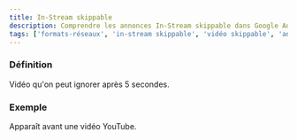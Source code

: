 ```yaml
---
title: In-Stream skippable
description: Comprendre les annonces In-Stream skippable dans Google Ads
tags: ['formats-réseaux', 'in-stream skippable', 'vidéo skippable', 'annonces pré-roll', 'youtube vidéo', 'ignorer après 5s', 'google ads']
---
```


### Définition
Vidéo qu'on peut ignorer après 5 secondes.

### Exemple
Apparaît avant une vidéo YouTube.